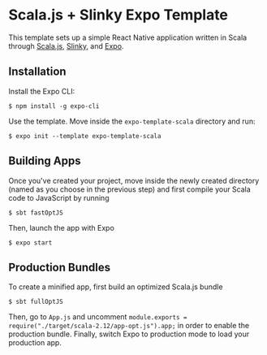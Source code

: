 # Scala.js + Slinky Expo Template
This template sets up a simple React Native application written in Scala through [Scala.js](https://www.scala-js.org), [Slinky](https://slinky.dev), and [Expo](https://expo.io).

## Installation
Install the Expo CLI:
```
$ npm install -g expo-cli
```

Use the template. Move inside the `expo-template-scala` directory and run:
```
$ expo init --template expo-template-scala
```

## Building Apps
Once you've created your project, move inside the newly created directory (named as you choose in the previous step) and first compile your Scala code to JavaScript by running
```
$ sbt fastOptJS
```

Then, launch the app with Expo
```
$ expo start
```

## Production Bundles
To create a minified app, first build an optimized Scala.js bundle
```
$ sbt fullOptJS
```

Then, go to `App.js` and uncomment `module.exports = require("./target/scala-2.12/app-opt.js").app;` in order to enable the production bundle. Finally, switch Expo to production mode to load your production app.
